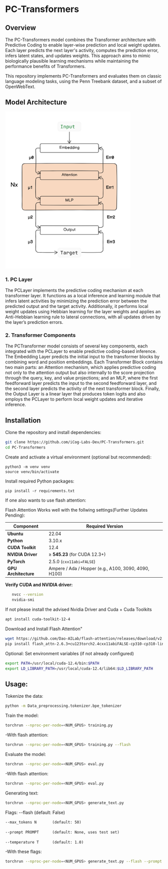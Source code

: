 # PC-Transformers

## **Overview**

The PC-Transformers model combines the Transformer architecture with Predictive Coding to enable layer-wise prediction and local weight updates. Each layer predicts the next layer's activity, computes the prediction error, infers latent states, and updates weights. This approach aims to mimic biologically plausible learning mechanisms while maintaining the performance benefits of Transformers. 

This repository implements PC-Transformers and evaluates them on classic language modeling tasks, using the Penn Treebank dataset, and a subset of OpenWebText.

## **Model Architecture**
<img src="assets/Model_diagram.png" alt="Model Diagram" height="500" width = "400"/>

### 1. PC Layer
The PCLayer implements the predictive coding mechanism at each transformer layer. It functions as a local inference and learning module that infers latent activities by minimizing the prediction error between the predicted output and the target activity. Additionally, it performs local weight updates using Hebbian learning for the layer weights and applies an Anti-Hebbian learning rule to lateral connections, with all updates driven by the layer’s prediction errors.

### 2. Transformer Components
The PCTransformer model consists of several key components, each integrated with the PCLayer to enable predictive coding-based inference. The Embedding Layer predicts the initial input to the transformer blocks by combining word and position embeddings. Each Transformer Block contains two main parts: an Attention mechanism, which applies predictive coding not only to the attention output but also internally to the score projection through the query, key, and value projections; and an MLP, where the first feedforward layer predicts the input to the second feedforward layer, and the second layer predicts the activity of the next transformer block. Finally, the Output Layer is a linear layer that produces token logits and also employs the PCLayer to perform local weight updates and iterative inference.

## Installation

Clone the repository and install dependencies:
```bash
git clone https://github.com/iCog-Labs-Dev/PC-Transformers.git
cd PC-Transformers
```
Create and activate a virtual environment (optional but recommended):
```
python3 -m venv venv
source venv/bin/activate 
```
Install required Python packages:
```
pip install -r requirements.txt
```
If one also wants to use flash attention:

Flash Attention Works well with the follwing settings(Further Updates Pending):

| Component           | Required Version                  |
|---------------------|-----------------------------------|
| **Ubuntu**          | 22.04                             |
| **Python**          | 3.10.x                            |
| **CUDA Toolkit**    | 12.4                              |
| **NVIDIA Driver**   | ≥ **545.23** (for CUDA 12.3+)     |
| **PyTorch**         | 2.5.0 (`cxx11abi=FALSE`)          |
| **GPU Architecture**| Ampere / Ada / Hopper (e.g., A100, 3090, 4090, H100) |



**Verify CUDA and NVIDIA driver:**

```bash
   nvcc --version
   nvidia-smi
```
If not please install the advised Nvidia Driver and Cuda + Cuda Toolkits

```bash
apt install cuda-toolkit-12-4
```


Download and Install Flash Attention"

```bash
wget https://github.com/Dao-AILab/flash-attention/releases/download/v2.6.3/flash_attn-2.6.3+cu123torch2.4cxx11abiFALSE-cp310-cp310-linux_x86_64.whl
pip install flash_attn-2.6.3+cu123torch2.4cxx11abiFALSE-cp310-cp310-linux_x86_64.whl --no-build-isolation
```

Optional: Set environment variables (if not already configured)

```bash
export PATH=/usr/local/cuda-12.4/bin:$PATH
export LD_LIBRARY_PATH=/usr/local/cuda-12.4/lib64:$LD_LIBRARY_PATH
```


## Usage:
Tokenize the data:
```bash
python -m Data_preprocessing.tokenizer.bpe_tokenizer
```
Train the model:
```bash
torchrun --nproc-per-node=<NUM_GPUS> training.py
```
-With flash attention:
```bash
torchrun --nproc-per-node=<NUM_GPUS> training.py --flash
```
Evaluate the model:
```bash
torchrun --nproc-per-node=<NUM_GPUS> eval.py
```
-With flash attention:
```bash
torchrun --nproc-per-node=<NUM_GPUS> eval.py
```
Generating text:
```bash
torchrun --nproc-per-node=<NUM_GPUS> generate_text.py
```
Flags:
    --flash              (default: False)

    --max_tokens N       (default: 50)

    --prompt PROMPT      (default: None, uses test set)

    --temperature T      (default: 1.0)

-With these flags:

```bash
torchrun --nproc-per-node=<NUM_GPUS> generate_text.py --flash --prompt "once upon a time" --max_tokens 100 --temperature 3.4
```